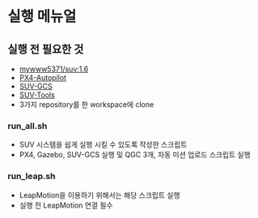 # 실행 메뉴얼

## 실행 전 필요한 것
- [mywww5371/suv:1.6](https://hub.docker.com/r/mywww5371/suv/tags)
- [PX4-Autopilot](https://github.com/SUV-Olympiad/PX4-Autopilot)
- [SUV-GCS](https://github.com/SUV-Olympiad/SUV-GCS)
- [SUV-Tools](https://github.com/SUV-Olympiad/SUV-Tools)
- 3가지 repository를 한 workspace에 clone


### run_all.sh
- SUV 시스템을 쉽게 실행 시킬 수 있도록 작성한 스크립트
- PX4, Gazebo, SUV-GCS 실행 및 QGC 3개, 자동 미션 업로드 스크립트 실행

### run_leap.sh
- LeapMotion을 이용하기 위해서는 해당 스크립트 실행
- 실행 전 LeapMotion 연결 필수

